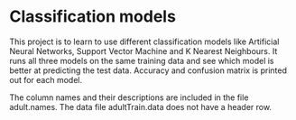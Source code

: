 # Classification models

This project is to learn to use different classification models like Artificial Neural Networks, Support Vector Machine and K Nearest Neighbours. It runs all three models on the same training data and see which model is better at predicting the test data.
Accuracy and confusion matrix is printed out for each model.

The column names and their descriptions are included in the file adult.names. The data file adultTrain.data does not have a header row.
